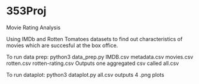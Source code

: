 # 353Proj
Movie Rating Analysis

Using IMDb and Rotten Tomatoes datasets to find out characteristics of movies which are succesful at the box office.

To run data prep:
python3 data_prep.py IMDB.csv metadata.csv movies.csv rotten.csv rotten-rating.csv
Outputs one aggregated csv called all.csv

To run dataplot:
python3 dataplot.py all.csv
outputs 4 .png plots
